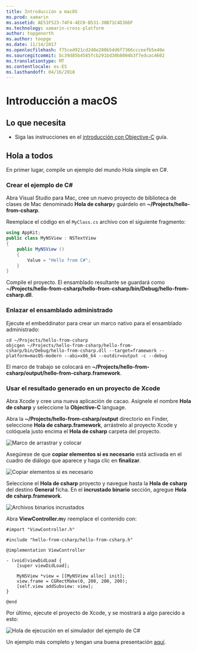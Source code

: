 ```yaml
---
title: Introducción a macOS
ms.prod: xamarin
ms.assetid: AE51F523-74F4-4EC0-B531-30B71C4D36DF
ms.technology: xamarin-cross-platform
author: topgenorth
ms.author: toopge
ms.date: 11/14/2017
ms.openlocfilehash: f75ced921cd240e280b5dd6f7366ccceefb5e40e
ms.sourcegitcommit: bc39d85b4585fcb291bd30b8004b3f7edcac4602
ms.translationtype: MT
ms.contentlocale: es-ES
ms.lasthandoff: 04/16/2018
---
```

# <a name="getting-started-with-macos"></a>Introducción a macOS


## <a name="what-you-will-need"></a>Lo que necesita

* Siga las instrucciones en el [introducción con Objective-C](~/tools/dotnet-embedding/get-started/objective-c/index.md) guía.

## <a name="hello-world"></a>Hola a todos

En primer lugar, compile un ejemplo del mundo Hola simple en C#.

### <a name="create-c-sample"></a>Crear el ejemplo de C#

Abra Visual Studio para Mac, cree un nuevo proyecto de biblioteca de clases de Mac denominado **Hola de csharp**y guárdelo en **~/Projects/hello-from-csharp**.

Reemplace el código en el `MyClass.cs` archivo con el siguiente fragmento:

```csharp
using AppKit;
public class MyNSView : NSTextView
{
    public MyNSView ()
    {
        Value = "Hello from C#";
    }
}
```

Compile el proyecto. El ensamblado resultante se guardará como **~/Projects/hello-from-csharp/hello-from-csharp/bin/Debug/hello-from-csharp.dll**.

### <a name="bind-the-managed-assembly"></a>Enlazar el ensamblado administrado

Ejecute el embeddinator para crear un marco nativo para el ensamblado administrado:

```shell
cd ~/Projects/hello-from-csharp
objcgen ~/Projects/hello-from-csharp/hello-from-csharp/bin/Debug/hello-from-csharp.dll --target=framework --platform=macOS-modern --abi=x86_64 --outdir=output -c --debug
```

El marco de trabajo se colocará en **~/Projects/hello-from-csharp/output/hello-from-csharp.framework**.

### <a name="use-the-generated-output-in-an-xcode-project"></a>Usar el resultado generado en un proyecto de Xcode

Abra Xcode y cree una nueva aplicación de cacao. Asígnele el nombre **Hola de csharp** y seleccione la **Objective-C** language.

Abra la **~/Projects/hello-from-csharp/output** directorio en Finder, seleccione **Hola de csharp.framework**, arrástrelo al proyecto Xcode y colóquela justo encima el **Hola de csharp**  carpeta del proyecto.

![Marco de arrastrar y colocar](macos-images/hello-from-csharp-mac-drag-drop-framework.png)

Asegúrese de que **copiar elementos si es necesario** está activada en el cuadro de diálogo que aparece y haga clic en **finalizar**.

![Copiar elementos si es necesario](macos-images/hello-from-csharp-mac-copy-items-if-needed.png)

Seleccione el **Hola de csharp** proyecto y navegue hasta la **Hola de csharp** del destino **General** ficha. En el **incrustado binario** sección, agregue **Hola de csharp.framework**.

![Archivos binarios incrustados](macos-images/hello-from-csharp-mac-embedded-binaries.png)

Abra **ViewController.m**y reemplace el contenido con:

```objc
#import "ViewController.h"

#include "hello-from-csharp/hello-from-csharp.h"

@implementation ViewController

- (void)viewDidLoad {
    [super viewDidLoad];
    
    MyNSView *view = [[MyNSView alloc] init];
    view.frame = CGRectMake(0, 200, 200, 200);
    [self.view addSubview: view];
}

@end
```

Por último, ejecute el proyecto de Xcode, y se mostrará a algo parecido a esto:

![Hola de ejecución en el simulador del ejemplo de C#](macos-images/hello-from-csharp-mac.png)

Un ejemplo más completo y tengan una buena presentación [aquí](https://github.com/mono/Embeddinator-4000/tree/objc/samples/mac/weather).
